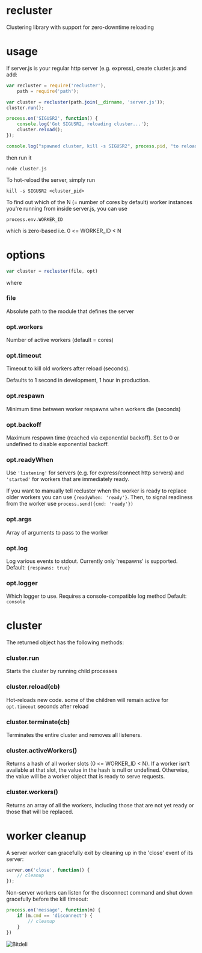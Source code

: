 # recluster

Clustering library with support for zero-downtime reloading

# usage

If server.js is your regular http server (e.g. express), create
cluster.js and add:

```js
var recluster = require('recluster'),
    path = require('path');

var cluster = recluster(path.join(__dirname, 'server.js'));
cluster.run();

process.on('SIGUSR2', function() {
    console.log('Got SIGUSR2, reloading cluster...');
    cluster.reload();
});

console.log("spawned cluster, kill -s SIGUSR2", process.pid, "to reload");
```

then run it

    node cluster.js

To hot-reload the server, simply run

    kill -s SIGUSR2 <cluster_pid>

To find out which of the N (= number of cores by default) worker
instances you're running from inside server.js, you can use

    process.env.WORKER_ID

which is zero-based i.e. 0 <= WORKER_ID < N

# options

```js
var cluster = recluster(file, opt)
```

where

### file

Absolute path to the module that defines the server

### opt.workers

Number of active workers (default = cores)

### opt.timeout

Timeout to kill old workers after reload (seconds).

Defaults to 1 second in development, 1 hour in production.

### opt.respawn

Minimum time between worker respawns when workers die (seconds)

### opt.backoff

Maximum respawn time (reached via exponential backoff). Set to
0 or undefined to disable exponential backoff.

### opt.readyWhen

Use `'listening'` for servers (e.g. for express/connect http servers)
and `'started'` for workers that are immediately ready.

If you want to manually tell recluster when the worker is ready to replace
older workers you can use `{readyWhen: 'ready'}`. Then, to signal readiness
from the worker use `process.send({cmd: 'ready'})`

### opt.args

Array of arguments to pass to the worker

### opt.log

Log various events to stdout. Currently only 'respawns' is supported.
Default: `{respawns: true}`

### opt.logger

Which logger to use. Requires a console-compatible log method
Default: `console`

# cluster

The returned object has the following methods:

### cluster.run

Starts the cluster by running child processes

### cluster.reload(cb)

Hot-reloads new code. some of the children will remain active
for `opt.timeout` seconds after reload

### cluster.terminate(cb)

Terminates the entire cluster and removes all listeners.

### cluster.activeWorkers()

Returns a hash of all worker slots (0 <= WORKER_ID < N). If a worker isn't
available at that slot, the value in the hash is null or undefined. Otherwise,
the value will be a worker object that is ready to serve requests.

### cluster.workers()

Returns an array of all the workers, including those that are not
yet ready or those that will be replaced.

# worker cleanup

A server worker can gracefully exit by cleaning up in the 'close' event
of its server:

```js
server.on('close', function() {
    // cleanup
});
```

Non-server workers can listen for the disconnect command and shut down
gracefully before the kill timeout:

```js
process.on('message', function(m) {
    if (m.cmd == 'disconnect') {
        // cleanup
    }
})
```

![Bitdeli](https://d2weczhvl823v0.cloudfront.net/spion/recluster/trend.png)


